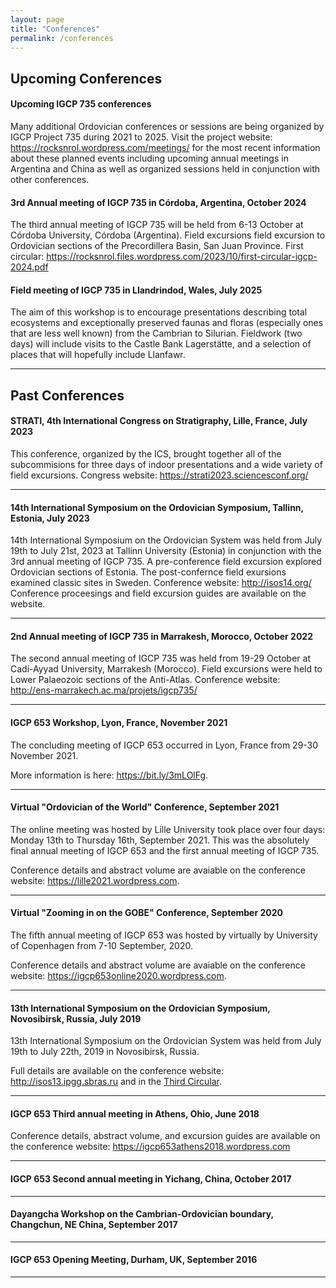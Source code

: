 ```yaml
---
layout: page
title: "Conferences"
permalink: /conferences
---
```

## Upcoming Conferences

#### Upcoming IGCP 735 conferences

Many additional Ordovician conferences or sessions are being organized by IGCP Project 735 during 2021 to 2025.  Visit the project website: <https://rocksnrol.wordpress.com/meetings/> for the most recent information about these planned events including upcoming annual meetings in Argentina and China as well as organized sessions held in conjunction with other conferences.

#### 3rd Annual meeting of IGCP 735 in Córdoba, Argentina, October 2024

The third annual meeting of IGCP 735 will be held from 6-13 October at Córdoba University, Córdoba (Argentina). Field excursions field excursion to Ordovician sections of the Precordillera Basin, San Juan Province. First circular: <https://rocksnrol.files.wordpress.com/2023/10/first-circular-igcp-2024.pdf>

#### Field meeting of IGCP 735 in Llandrindod, Wales, July 2025

The aim of this workshop is to encourage presentations describing total ecosystems and exceptionally preserved faunas and floras (especially ones that are less well known) from the Cambrian to Silurian. Fieldwork (two days) will include visits to the Castle Bank Lagerstätte, and a selection of places that will hopefully include Llanfawr.

---

## Past Conferences

#### STRATI, 4th International Congress on Stratigraphy, Lille, France, July 2023

This conference, organized by the ICS, brought together all of the subcommisions for three days of indoor presentations and a wide variety of field excursions. Congress website: <https://strati2023.sciencesconf.org/> 

---

#### 14th International Symposium on the Ordovician Symposium, Tallinn, Estonia, July 2023

14th International Symposium on the Ordovician System was held from July 19th to July 21st, 2023 at Tallinn University (Estonia) in conjunction with the 3rd annual meeting of IGCP 735. A pre-conference field excursion explored Ordovician sections of Estonia. The post-confernce field exursions  examined classic sites in Sweden. Conference website: <http://isos14.org/>  Conference proceesings and field excursion guides are available on the website.

---
#### 2nd Annual meeting of IGCP 735 in Marrakesh, Morocco, October 2022

The second annual meeting of IGCP 735 was held from 19-29 October at Cadi-Ayyad University, Marrakesh (Morocco). Field excursions were held to Lower Palaeozoic sections of the Anti-Atlas. Conference website: <http://ens-marrakech.ac.ma/projets/igcp735/>

---

#### IGCP 653 Workshop, Lyon, France, November 2021

The concluding meeting of IGCP 653 occurred in Lyon, France from 29-30 November 2021. 

More information is here: <https://bit.ly/3mLOlFg>.

---

#### Virtual "Ordovician of the World" Conference, September 2021

The online meeting was hosted by Lille University took place over four days: Monday 13th to Thursday 16th, September 2021. This was the absolutely final annual meeting of IGCP 653 and the first annual meeting of IGCP 735.

Conference details and abstract volume are avaiable on the conference website: <https://lille2021.wordpress.com>.

---

#### Virtual "Zooming in on the GOBE" Conference, September 2020

The fifth annual meeting of IGCP 653 was hosted by virtually by University of Copenhagen from 7-10 September, 2020. 

Conference details and abstract volume are avaiable on the conference website: <https://igcp653online2020.wordpress.com>.

---

#### 13th International Symposium on the Ordovician Symposium, Novosibirsk, Russia, July 2019

13th International Symposium on the Ordovician System was held from July 19th to July 22th, 2019 in Novosibirsk, Russia.

Full details are available on the conference website: <http://isos13.ipgg.sbras.ru> and in the [Third Circular](files/ISOS13-3circular.pdf).

---

#### IGCP 653 Third annual meeting in Athens, Ohio, June 2018

Conference details, abstract volume, and excursion guides are available on the conference website: <https://igcp653athens2018.wordpress.com> 

---

#### IGCP 653 Second annual meeting in Yichang, China, October 2017

---

#### Dayangcha Workshop on the Cambrian-Ordovician boundary, Changchun, NE China, September 2017 

---

#### IGCP 653 Opening Meeting, Durham, UK, September 2016 

---
